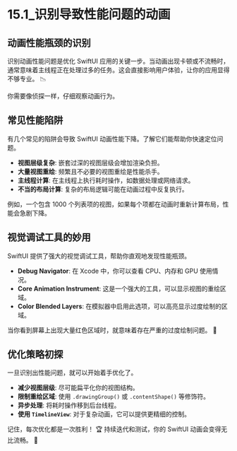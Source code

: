 ﻿# 15.1_识别导致性能问题的动画

## 动画性能瓶颈的识别

识别动画性能问题是优化 SwiftUI 应用的关键一步。当动画出现卡顿或不流畅时，通常意味着主线程正在处理过多的任务。这会直接影响用户体验，让你的应用显得不够专业。 📉

你需要像侦探一样，仔细观察动画行为。

## 常见性能陷阱

有几个常见的陷阱会导致 SwiftUI 动画性能下降。了解它们能帮助你快速定位问题。

*   **视图层级复杂**: 嵌套过深的视图层级会增加渲染负担。
*   **大量视图重绘**: 频繁且不必要的视图重绘是性能杀手。
*   **主线程计算**: 在主线程上执行耗时操作，如数据处理或网络请求。
*   **不当的布局计算**: 复杂的布局逻辑可能在动画过程中反复执行。

例如，一个包含 1000 个列表项的视图，如果每个项都在动画时重新计算布局，性能会急剧下降。

## 视觉调试工具的妙用

SwiftUI 提供了强大的视觉调试工具，帮助你直观地发现性能瓶颈。

*   **Debug Navigator**: 在 Xcode 中，你可以查看 CPU、内存和 GPU 使用情况。
*   **Core Animation Instrument**: 这是一个强大的工具，可以显示视图的重绘区域。
*   **Color Blended Layers**: 在模拟器中启用此选项，可以高亮显示过度绘制的区域。

当你看到屏幕上出现大量红色区域时，就意味着存在严重的过度绘制问题。 🔴

## 优化策略初探

一旦识别出性能问题，就可以开始着手优化了。

*   **减少视图层级**: 尽可能扁平化你的视图结构。
*   **限制重绘区域**: 使用 `.drawingGroup()` 或 `.contentShape()` 等修饰符。
*   **异步处理**: 将耗时操作移到后台线程。
*   **使用 `TimelineView`**: 对于复杂动画，它可以提供更精细的控制。

记住，每次优化都是一次胜利！ 🏆 持续迭代和测试，你的 SwiftUI 动画会变得无比流畅。 🚀


